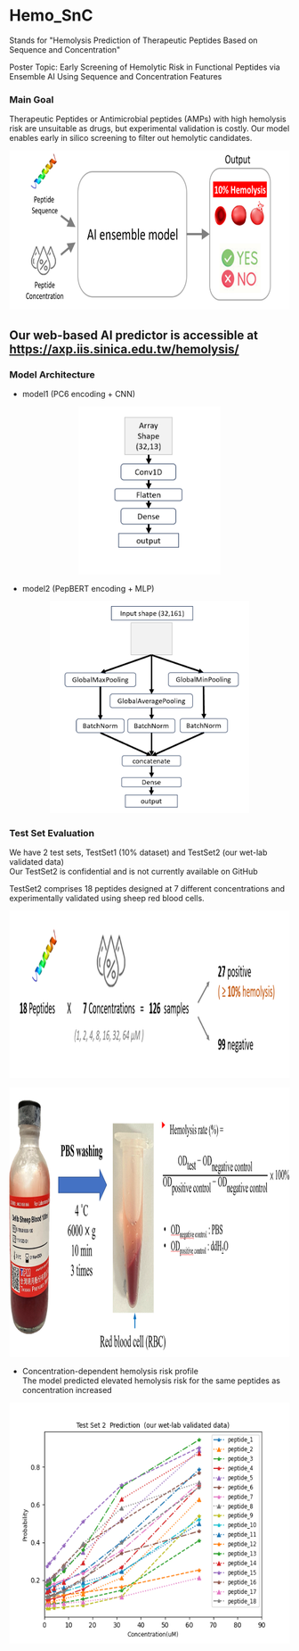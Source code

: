 # Hemo_SnC
Stands for "Hemolysis Prediction of Therapeutic Peptides Based on Sequence and Concentration"

Poster Topic: Early Screening of Hemolytic Risk in Functional Peptides via Ensemble AI Using Sequence and Concentration Features

### Main Goal 
Therapeutic Peptides or Antimicrobial peptides (AMPs) with high hemolysis risk are unsuitable as drugs, but experimental validation is costly. Our model enables early in silico screening to filter out hemolytic candidates.

<p align="center">
  <img src="./images/main_concept.png" alt="main_concept" width="688" height="286"/>
</p>

Our web-based AI predictor is accessible at https://axp.iis.sinica.edu.tw/hemolysis/
---

### Model Architecture

- model1 (PC6 encoding + CNN)<br>
<p align="center">
  <img src="./images/model1.PNG" alt="model1_structure" width="254" height="301"/>
</p>

- model2 (PepBERT encoding + MLP)
<p align="center">
  <img src="./images/model2.PNG" alt="model2_structure" width="358" height="380"/>
</p>

### Test Set Evaluation
We have 2 test sets, TestSet1 (10% dataset) and TestSet2 (our wet-lab validated data)<br>
Our TestSet2 is confidential and is not currently available on GitHub


TestSet2 comprises 18 peptides designed at 7 different concentrations and experimentally validated using sheep red blood cells.
<p align="center">
  <img src="./images/test2_flowchart.PNG" alt="test2_flowchart" width="1110" height="300"/>
</p>
<p align="center">
  <img src="./images/sheepRBC.PNG" alt="sheepRBC" width="1110" height="483"/>
</p>


- Concentration-dependent hemolysis risk profile<br>
The model predicted elevated hemolysis risk for the same peptides as concentration increased
<p align="center">
  <img src="./images/test2prediction.PNG" alt="test2_conc_trend" width="576" height="432"/>
</p>


